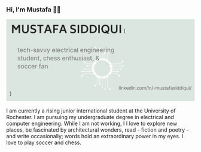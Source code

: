 ### Hi, I'm Mustafa 👋🏼

![headerImage](https://github.com/mustafa-siddiqui/mustafa-siddiqui/blob/master/headerImage.png)

I am currently a rising junior international student at the University of Rochester. I am pursuing my undergraduate degree in electrical and computer engineering. While I am not working, I I love to explore new places, be fascinated by architectural wonders, read - fiction and poetry - and write occasionally; words hold an extraordinary power in my eyes. I love to play soccer and chess.

<!--
**mustafa-siddiqui/mustafa-siddiqui** is a ✨ _special_ ✨ repository because its `README.md` (this file) appears on your GitHub profile.

Here are some ideas to get you started:

- 🔭 I’m currently working on ...
- 🌱 I’m currently learning ...
- 👯 I’m looking to collaborate on ...
- 🤔 I’m looking for help with ...
- 💬 Ask me about ...
- 📫 How to reach me: ...
- 😄 Pronouns: ...
- ⚡ Fun fact: ...
-->

